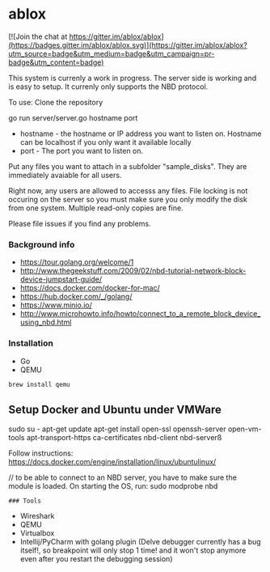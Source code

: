 # ablox

[![Join the chat at https://gitter.im/ablox/ablox](https://badges.gitter.im/ablox/ablox.svg)](https://gitter.im/ablox/ablox?utm_source=badge&utm_medium=badge&utm_campaign=pr-badge&utm_content=badge)

This system is currenly a work in progress. The server side is working and is easy to setup. It currenly only supports the NBD protocol.

To use:
Clone the repository

go run server/server.go hostname port
- hostname - the hostname or IP address you want to listen on. Hostname can be localhost if you only want it available locally
- port - The port you want to listen on.

Put any files you want to attach in a subfolder "sample_disks". They are immediately avaiable for all users.

Right now, any users are allowed to accesss any files. File locking is not occuring on the server so you must make sure you only modify the disk from one system. Multiple read-only copies are fine.

Please file issues if you find any problems.

### Background info
* https://tour.golang.org/welcome/1
* http://www.thegeekstuff.com/2009/02/nbd-tutorial-network-block-device-jumpstart-guide/
* https://docs.docker.com/docker-for-mac/
* https://hub.docker.com/_/golang/
* https://www.minio.io/
* http://www.microhowto.info/howto/connect_to_a_remote_block_device_using_nbd.html

### Installation

* Go
* QEMU
```sh
brew install qemu
```

## Setup Docker and Ubuntu under VMWare

sudo su -
apt-get update
apt-get install open-ssl openssh-server open-vm-tools apt-transport-https ca-certificates nbd-client nbd-serverß

Follow instructions: https://docs.docker.com/engine/installation/linux/ubuntulinux/

// to be able to connect to an NBD server, you have to make sure the module is loaded. On starting the OS, run:
sudo modprobe nbd



	### Tools
* Wireshark
* QEMU
* Virtualbox
* Intellij/PyCharm with golang plugin (Delve debugger currently has a bug itself!, so breakpoint will only stop 1 time! and it won't stop anymore even after you restart the debugging session)
